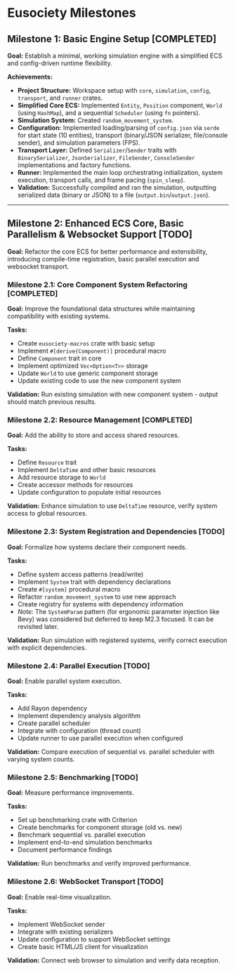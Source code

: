 # Eusociety Milestones

## Milestone 1: Basic Engine Setup [COMPLETED]

**Goal:** Establish a minimal, working simulation engine with a simplified ECS and config-driven runtime flexibility.

**Achievements:**

*   **Project Structure:** Workspace setup with `core`, `simulation`, `config`, `transport`, and `runner` crates.
*   **Simplified Core ECS:** Implemented `Entity`, `Position` component, `World` (using `HashMap`), and a sequential `Scheduler` (using `fn` pointers).
*   **Simulation System:** Created `random_movement_system`.
*   **Configuration:** Implemented loading/parsing of `config.json` via `serde` for start state (10 entities), transport (binary/JSON serializer, file/console sender), and simulation parameters (FPS).
*   **Transport Layer:** Defined `Serializer`/`Sender` traits with `BinarySerializer`, `JsonSerializer`, `FileSender`, `ConsoleSender` implementations and factory functions.
*   **Runner:** Implemented the main loop orchestrating initialization, system execution, transport calls, and frame pacing (`spin_sleep`).
*   **Validation:** Successfully compiled and ran the simulation, outputting serialized data (binary or JSON) to a file (`output.bin`/`output.json`).

---

## Milestone 2: Enhanced ECS Core, Basic Parallelism & Websocket Support [TODO]

**Goal:** Refactor the core ECS for better performance and extensibility, introducing compile-time registration, basic parallel execution and websocket transport.

### Milestone 2.1: Core Component System Refactoring [COMPLETED]

**Goal:** Improve the foundational data structures while maintaining compatibility with existing systems.

**Tasks:**
- Create `eusociety-macros` crate with basic setup
- Implement `#[derive(Component)]` procedural macro
- Define `Component` trait in core
- Implement optimized `Vec<Option<T>>` storage
- Update `World` to use generic component storage
- Update existing code to use the new component system

**Validation:** Run existing simulation with new component system - output should match previous results.

### Milestone 2.2: Resource Management [COMPLETED]

**Goal:** Add the ability to store and access shared resources.

**Tasks:**
- Define `Resource` trait
- Implement `DeltaTime` and other basic resources
- Add resource storage to `World`
- Create accessor methods for resources
- Update configuration to populate initial resources

**Validation:** Enhance simulation to use `DeltaTime` resource, verify system access to global resources.

### Milestone 2.3: System Registration and Dependencies [TODO]

**Goal:** Formalize how systems declare their component needs.

**Tasks:**
- Define system access patterns (read/write)
- Implement `System` trait with dependency declarations
- Create `#[system]` procedural macro
- Refactor `random_movement_system` to use new approach
- Create registry for systems with dependency information
- *Note:* The `SystemParam` pattern (for ergonomic parameter injection like Bevy) was considered but deferred to keep M2.3 focused. It can be revisited later.

**Validation:** Run simulation with registered systems, verify correct execution with explicit dependencies.

### Milestone 2.4: Parallel Execution [TODO]

**Goal:** Enable parallel system execution.

**Tasks:**
- Add Rayon dependency
- Implement dependency analysis algorithm
- Create parallel scheduler
- Integrate with configuration (thread count)
- Update runner to use parallel execution when configured

**Validation:** Compare execution of sequential vs. parallel scheduler with varying system counts.

### Milestone 2.5: Benchmarking [TODO]

**Goal:** Measure performance improvements.

**Tasks:**
- Set up benchmarking crate with Criterion
- Create benchmarks for component storage (old vs. new)
- Benchmark sequential vs. parallel execution
- Implement end-to-end simulation benchmarks
- Document performance findings

**Validation:** Run benchmarks and verify improved performance.

### Milestone 2.6: WebSocket Transport [TODO]

**Goal:** Enable real-time visualization.

**Tasks:**
- Implement WebSocket sender
- Integrate with existing serializers
- Update configuration to support WebSocket settings
- Create basic HTML/JS client for visualization

**Validation:** Connect web browser to simulation and verify data reception.
